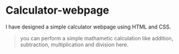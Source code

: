 # Calculator-webpage
I have designed a simple calculator webpage using HTML and CSS.
> you can perform a simple mathametic calculation like addition, subtraction, multiplication and division here.
